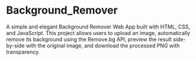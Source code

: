 # Background_Remover
A simple and elegant Background Remover Web App built with HTML, CSS, and JavaScript. This project allows users to upload an image, automatically remove its background using the Remove.bg API, preview the result side-by-side with the original image, and download the processed PNG with transparency.
